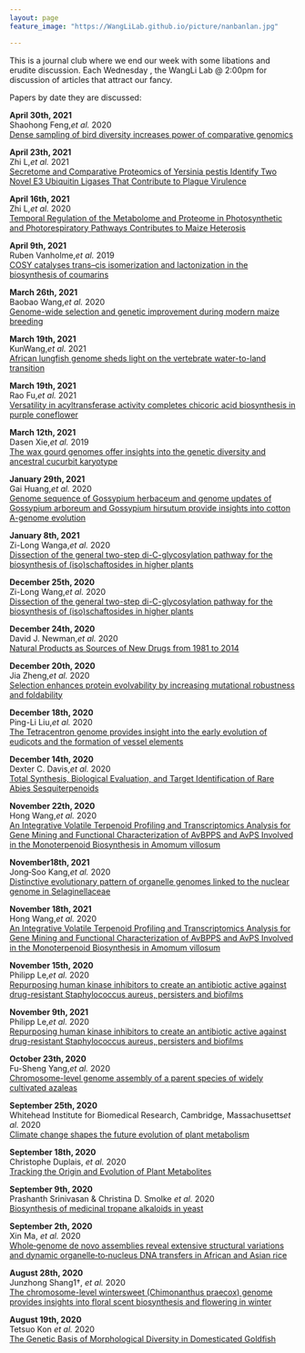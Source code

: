 ```yaml
---
layout: page
feature_image: "https://WangLiLab.github.io/picture/nanbanlan.jpg"

---
```


This is a journal club where we end our week with some libations and erudite discussion. Each Wednesday , the WangLi Lab @ 2:00pm for discussion of articles that attract our fancy. 

Papers by date they are discussed:



<b>April 30th, 2021</b><br />
Shaohong Feng,<i>et al.</i> 2020<br />
<a href="https://doi.org/10.1038/s41586-020-2873-9">Dense sampling of bird diversity increases power of comparative genomics</a>


<b>April 23th, 2021</b><br />
Zhi L,<i>et al.</i> 2021<br />
<a href="https://www.sciencedirect.com/science/article/pii/S1535947621000396?via%3Dihub">Secretome and Comparative Proteomics of Yersinia
pestis Identify Two Novel E3 Ubiquitin Ligases That Contribute to Plague Virulence</a>


<b>April 16th, 2021</b><br />
Zhi L,<i>et al.</i> 2020<br />
<a href="http://www.plantcell.org/">Temporal Regulation of the Metabolome and Proteome in Photosynthetic and Photorespiratory Pathways Contributes to
Maize Heterosis</a>


<b>April 9th, 2021</b><br />
Ruben Vanholme,<i>et al.</i> 2019<br />
<a href="https://www.nature.com/articles/s41477-019-0510-0">COSY catalyses trans–cis isomerization and lactonization in the biosynthesis of coumarins</a>


<b>March 26th, 2021</b><br />
Baobao Wang,<i>et al.</i> 2020<br />
<a href="https://doi.org/10.1038/s41588-020-0616-3">Genome-wide selection and genetic improvement during modern maize breeding</a>


<b>March 19th, 2021</b><br />
KunWang,<i>et al.</i> 2021<br />
<a href="https://doi.org/10.1016/j.cell.2021.01.047">African lungfish genome sheds light on the vertebrate water-to-land transition</a>

<b>March 19th, 2021</b><br />
Rao Fu,<i>et al.</i> 2021<br />
<a href="https://www.nature.com/articles/s41467-021-21853-6">Versatility in acyltransferase activity completes chicoric acid biosynthesis in purple coneflower</a>


<b>March 12th, 2021</b><br />
Dasen Xie,<i>et al.</i> 2019<br />
<a href="https://doi.org/10.1038/s41467-019-13185-3">The wax gourd genomes offer insights into the genetic diversity and ancestral cucurbit karyotype</a>

<b>January 29th, 2021</b><br />
Gai Huang,<i>et al.</i> 2020<br />
<a href="https://pubmed.ncbi.nlm.nih.gov/32284579/">Genome sequence of Gossypium herbaceum and genome updates of Gossypium arboreum and Gossypium hirsutum provide insights into cotton A-genome evolution</a>

<b>January 8th, 2021</b><br />
Zi-Long Wanga,<i>et al.</i> 2020<br />
<a href="https://www.pnas.org/content/suppl/2020/11/13/2012745117.DCSupplemental">Dissection of the general two-step di-C-glycosylation
pathway for the biosynthesis of (iso)schaftosides in higher plants</a>

<b>December 25th, 2020</b><br />
Zi-Long Wang,<i>et al.</i> 2020<br />
<a href="https://www.pnas.org/content/suppl/2020/11/13/2012745117.DCSupplemental">Dissection of the general two-step di-C-glycosylation pathway for the biosynthesis of (iso)schaftosides in
higher plants</a>

<b>December 24th, 2020</b><br />
David J. Newman,<i>et al.</i> 2020<br />
<a href="https://pubs.acs.org/doi/10.1021/acs.jnatprod.5b01055">Natural Products as Sources of New Drugs from 1981 to 2014</a>

<b>December 20th, 2020</b><br />
Jia Zheng,<i>et al.</i> 2020<br />
<a href="https://science.sciencemag.org/content/370/6521/eabb5962">Selection enhances protein evolvability by increasing
mutational robustness and foldability</a>

<b>December 18th, 2020</b><br />
Ping-Li Liu,<i>et al.</i> 2020<br />
<a href="https://genomebiology.biomedcentral.com/articles/10.1186/s13059-020-02198-7">The Tetracentron genome provides insight into the early evolution of eudicots and the formation of vessel elements</a>

<b>December 14th, 2020</b><br />
Dexter C. Davis,<i>et al.</i> 2020<br />
<a href="https://pubs.acs.org/doi/10.1021/jacs.8b07652">Total Synthesis, Biological Evaluation, and Target Identification of Rare Abies Sesquiterpenoids</a>

<b>November 22th, 2020</b><br />
Hong Wang,<i>et al.</i> 2020<br />
<a href="https://www.frontiersin.org/articles/10.3389/fpls.2018.00846/full">An Integrative Volatile Terpenoid Profiling and Transcriptomics Analysis for Gene Mining and Functional Characterization of AvBPPS and AvPS Involved in the Monoterpenoid Biosynthesis in Amomum villosum</a>

<b>November18th, 2021</b><br />
Jong‐Soo Kang,<i>et al.</i> 2020<br />
<a href="https://onlinelibrary.wiley.com/doi/10.1111/tpj.15028">Distinctive evolutionary pattern of organelle genomes linked to the nuclear genome in Selaginellaceae</a>

<b>November 18th, 2021</b><br />
Hong Wang,<i>et al.</i> 2020<br />
<a href="https://www.frontiersin.org/articles/10.3389/fpls.2018.00846/full">An Integrative Volatile Terpenoid Profiling and Transcriptomics Analysis for Gene Mining and Functional Characterization of AvBPPS and AvPS Involved in the Monoterpenoid Biosynthesis in Amomum villosum</a>

<b>November 15th, 2020</b><br />
Philipp Le,<i>et al.</i> 2020<br />
<a href="https://www.nature.com/articles/s41557-019-0378-7">Repurposing human kinase inhibitors to create an antibiotic active against drug-resistant Staphylococcus aureus, persisters and biofilms</a>

<b>November 9th, 2021</b><br />
Philipp Le,<i>et al.</i> 2020<br />
<a href="https://pubmed.ncbi.nlm.nih.gov/31844194/">Repurposing human kinase inhibitors to create an antibiotic active against drug-resistant Staphylococcus aureus, persisters 
and biofilms</a>

<b>October 23th, 2020</b><br />
Fu-Sheng Yang,<i>et al.</i> 2020<br />
<a href="https://www.nature.com/articles/s41467-020-18771-4">Chromosome-level genome assembly of a parent
species of widely cultivated azaleas</a>

<b>September 25th, 2020</b><br />
Whitehead Institute for Biomedical Research,
Cambridge, Massachusetts<i>et al.</i> 2020<br />
<a href="https://publons.com/publon/10.1002/ggn2.10022/">Climate change shapes the future evolution of plant
metabolism</a>

<b>September 18th, 2020</b><br />
Christophe Duplais, <i>et al.</i> 2020<br />
<a href="https://www.ncbi.nlm.nih.gov/pubmed/32896488">Tracking the Origin and Evolution of Plant Metabolites</a>

<b>September 9th, 2020</b><br />
Prashanth Srinivasan & Christina D. Smolke <i>et al.</i> 2020<br />
<a href="https://www.nature.com/articles/s41586-020-2650-9">Biosynthesis of medicinal tropane alkaloids in yeast</a>

<b>September 2th, 2020</b><br />
Xin Ma, <i>et al.</i> 2020<br />
<a href="https://onlinelibrary.wiley.com/doi/10.1111/tpj.14946">Whole‐genome de novo assemblies reveal extensive structural variations and dynamic organelle‐to‐nucleus DNA transfers in African and Asian rice</a>

<b>August 28th, 2020</b><br />
Junzhong Shang1†, <i>et al.</i> 2020<br />
<a href="https://doi.org/10.1186/s13059-020-02088-y">The chromosome-level wintersweet (Chimonanthus praecox) genome provides insights into floral scent biosynthesis and flowering in winter</a>


<b>August 19th, 2020</b><br />
Tetsuo Kon <i>et al.</i> 2020<br />
<a href="https://www.sciencedirect.com/science/article/pii/S0960982220305480">The Genetic Basis of Morphological Diversity in Domesticated Goldfish</a>
